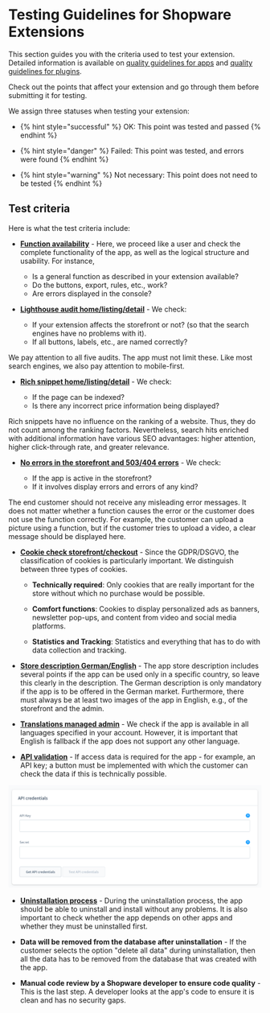 # Testing Guidelines for Shopware Extensions

This section guides you with the criteria used to test your extension. Detailed information is available on [quality guidelines for apps](../store/quality-guidelines-apps/README.md) and [quality guidelines for plugins](../store/quality-guidelines-plugins/README.md).

Check out the points that affect your extension and go through them before submitting it for testing.

We assign three statuses when testing your extension:

* {% hint style="successful" %}
OK: This point was tested and passed
{% endhint %}

* {% hint style="danger" %}
Failed: This point was tested, and errors were found
{% endhint %}

* {% hint style="warning" %}
Not necessary: This point does not need to be tested
{% endhint %}

## Test criteria

Here is what the test criteria include:

* **[Function availability](../store/quality-guidelines-apps/README.md#every-app-based-on-the-app-system)** - Here, we proceed like a user and check the complete functionality of the app, as well as the logical structure and usability. For instance,

    * Is a general function as described in your extension available?
    * Do the buttons, export, rules, etc., work?
    * Are errors displayed in the console?

* **[Lighthouse audit home/listing/detail](../store/quality-guidelines-apps/README.md#frontend-apps)** - We check:

    * If your extension affects the storefront or not?  (so that the search engines have no problems with it).
    * If all buttons, labels, etc., are named correctly?

We pay attention to all five audits. The app must not limit these. Like most search engines, we also pay attention to mobile-first.

* **[Rich snippet home/listing/detail](../store/quality-guidelines-apps/README.md#template-tests)** - We check:

    * If the page can be indexed?
    * Is there any incorrect price information being displayed?

Rich snippets have no influence on the ranking of a website. Thus, they do not count among the ranking factors. Nevertheless, search hits enriched with additional information have various SEO advantages: higher attention, higher click-through rate, and greater relevance.

* **[No errors in the storefront and 503/404 errors](../store/quality-guidelines-apps/README.md#error-messages-must-be-entered-in-the-event-log)** - We check:

    * If the app is active in the storefront?
    * If it involves display errors and errors of any kind?

The end customer should not receive any misleading error messages. It does not matter whether a function causes the error or the customer does not use the function correctly. For example, the customer can upload a picture using a function, but if the customer tries to upload a video, a clear message should be displayed here.

* **[Cookie check storefront/checkout](../store/quality-guidelines-apps/README.md#register-a-cookie-to-the-cookie-consent-manager)** - Since the GDPR/DSGVO, the classification of cookies is particularly important. We distinguish between three types of cookies.

    * **Technically required**: Only cookies that are really important for the store without which no purchase would be possible.

    * **Comfort functions**: Cookies to display personalized ads as banners, newsletter pop-ups, and content from video and social media platforms.

    * **Statistics and Tracking**: Statistics and everything that has to do with data collection and tracking.

* **[Store description German/English](../store/quality-guidelines-apps/README.md#app-descriptions-in-your-shopware-account)** - The app store description includes several points if the app can be used only in a specific country, so leave this clearly in the description. The German description is only mandatory if the app is to be offered in the German market. Furthermore, there must always be at least two images of the app in English, e.g., of the storefront and the admin.

* **[Translations managed admin](../store/quality-guidelines-apps/README.md#fallback-language)** - We check if the app is available in all languages specified in your account. However, it is important that English is fallback if the app does not support any other language.

* **[API validation](../store/quality-guidelines-apps/README.md#api-or-payment-apps)** - If access data is required for the app - for example, an API key; a button must be implemented with which the customer can check the data if this is technically possible.

![api access](../../../../.gitbook/assets/guidelines-test-store-apiValidation.png)

* **[Uninstallation process](../store/quality-guidelines-apps/README.md#extension-manager)** - During the uninstallation process, the app should be able to uninstall and install without any problems. It is also important to check whether the app depends on other apps and whether they must be uninstalled first.

* **Data will be removed from the database after uninstallation** - If the customer selects the option "delete all data" during uninstallation, then all the data has to be removed from the database that was created with the app.

* **Manual code review by a Shopware developer to ensure code quality** - This is the last step. A developer looks at the app's code to ensure it is clean and has no security gaps.
